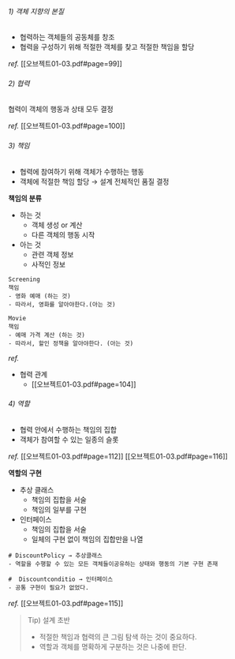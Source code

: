 ###### 1) 객체 지향의 본질
+ 협력하는 객체들의 공동체를 창조
+ 협력을 구성하기 위해 적절한 객체를 찾고 적절한 책임을 할당

*ref.*
[[오브젝트01-03.pdf#page=99]]


###### 2) 협력
협력이 객체의 행동과 상태 모두 결정

*ref.*
[[오브젝트01-03.pdf#page=100]]


###### 3) 책임
+ 협력에 참여하기 위해 객체가 수행하는 행동
+ 객체에 적절한 책임 할당 
  → 설계 전체적인 품질 결정

**책임의 분류**
+ 하는 것
	+ 객체 생성 or 계산
	+ 다른 객체의 행동 시작 
+ 아는 것
	+ 관련 객체 정보
	+ 사적인 정보

```
Screening
책임
- 영화 예매 (하는 것)
- 따라서, 영화를 알아야한다.(아는 것)

Movie
책임
- 예매 가격 계산 (하는 것)
- 따라서, 할인 정책을 알아야한다. (아는 것)
```

*ref.*
+ 협력 관계
	+ [[오브젝트01-03.pdf#page=104]]


###### 4) 역할
+ 협력 안에서 수행하는 책임의 집합
+ 객체가 참여할 수 있는 일종의 슬롯

*ref.*
[[오브젝트01-03.pdf#page=112]]
[[오브젝트01-03.pdf#page=116]]

**역할의 구현**
+ 추상 클래스
	+ 책임의 집합을 서술
	+ 책임의 일부를 구현
+ 인터페이스
	+ 책임의 집합을 서술
	+ 일체의 구현 없이 책임의 집합만을 나열

```
# DiscountPolicy → 추상클래스
- 역할을 수행할 수 있는 모든 객체들이공유하는 상태와 행동의 기본 구현 존재

#  Discountconditio → 인터페이스
- 공통 구현이 필요가 없었다.
```

*ref.*
[[오브젝트01-03.pdf#page=115]]

> Tip) 설계 초반 
> + 적절한 책임과 협력의 큰 그림 탐색 하는 것이 중요하다.
> + 역할과 객체를 명확하게 구분하는 것은 나중에 판단.
